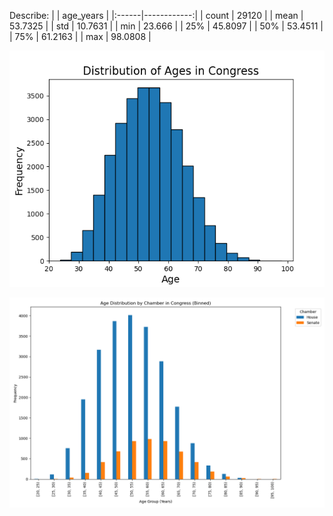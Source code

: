 Describe:
|       |   age_years |
|:------|------------:|
| count |  29120      |
| mean  |     53.7325 |
| std   |     10.7631 |
| min   |     23.666  |
| 25%   |     45.8097 |
| 50%   |     53.4511 |
| 75%   |     61.2163 |
| max   |     98.0808 |

![congressional_age](/output/congressional_age.png)


![chamber_age](output/chamber_age.png)
